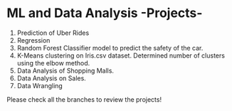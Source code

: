 # ML and Data Analysis -Projects-
1. Prediction of Uber Rides
2. Regression
3. Random Forest Classifier model to predict the safety of the car.
4. K-Means clustering on Iris.csv dataset. Determined number of clusters using the elbow method.
5. Data Analysis of Shopping Malls.
6. Data Analysis on Sales.
7. Data Wrangling 


Please check all the branches to review the projects!
